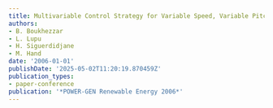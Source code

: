 ```yaml
---
title: Multivariable Control Strategy for Variable Speed, Variable Pitch Wind Turbines
authors:
- B. Boukhezzar
- L. Lupu
- H. Siguerdidjane
- M. Hand
date: '2006-01-01'
publishDate: '2025-05-02T11:20:19.870459Z'
publication_types:
- paper-conference
publication: '*POWER-GEN Renewable Energy 2006*'
---
```

